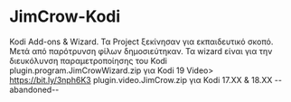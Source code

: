 # JimCrow-Kodi
Kodi Add-ons & Wizard. 
Τα Project ξεκίνησαν για εκπαιδευτικό σκοπό. Μετά από παρότρυνση φίλων δημοσιεύτηκαν. 
Τα wizard είναι για την διευκόλυνση παραμετροποίησης του Kodi 
plugin.program.JimCrowWizard.zip για Kodi 19 Video> https://bit.ly/3nph6K3
plugin.video.JimCrow.zip για Kodi 17.XX & 18.XX --abandoned--
